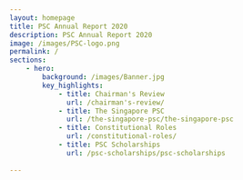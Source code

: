 ```yaml
---
layout: homepage
title: PSC Annual Report 2020
description: PSC Annual Report 2020
image: /images/PSC-logo.png
permalink: /
sections:
    - hero:
        background: /images/Banner.jpg
        key_highlights:
            - title: Chairman's Review
              url: /chairman's-review/
            - title: The Singapore PSC
              url: /the-singapore-psc/the-singapore-psc
            - title: Constitutional Roles
              url: /constitutional-roles/
            - title: PSC Scholarships
              url: /psc-scholarships/psc-scholarships
        
---
```

